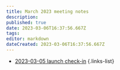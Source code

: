 ```yaml
---
title: March 2023 meeting notes
description: 
published: true
date: 2023-03-06T16:37:56.667Z
tags: 
editor: markdown
dateCreated: 2023-03-06T16:37:56.667Z
---
```


- [2023-03-05 launch check-in](en/meeting-notes/2023-03/2023-03-05-launch-check-in)
{.links-list}
